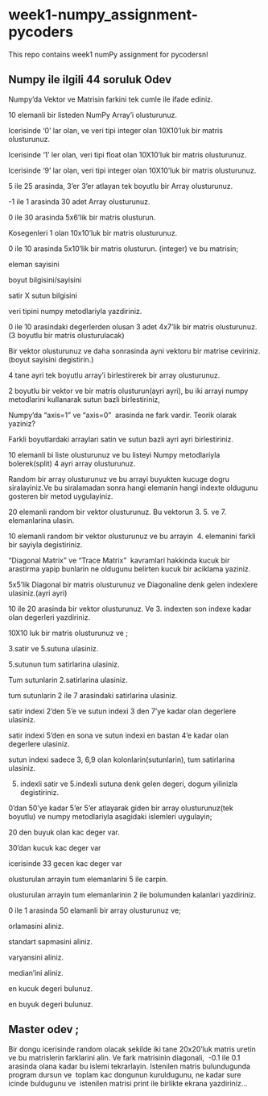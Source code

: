 # week1-numpy_assignment-pycoders
This repo contains week1 numPy assignment for pycodersnl


## Numpy ile ilgili 44 soruluk Odev

Numpy’da Vektor ve Matrisin farkini tek cumle ile ifade ediniz.
  
10 elemanli bir listeden NumPy Array’i olusturunuz.
  
Icerisinde ‘0’ lar olan, ve veri tipi integer olan 10X10’luk bir matris olusturunuz.
  
Icerisinde ‘1’ ler olan, veri tipi float olan 10X10’luk bir matris olusturunuz.
  
Icerisinde ‘9’ lar olan, veri tipi integer olan 10X10’luk bir matris olusturunuz.

5 ile 25 arasinda, 3’er 3’er atlayan tek boyutlu bir Array olusturunuz.

-1 ile 1 arasinda 30 adet Array olusturunuz.

0 ile 30 arasinda 5x6’lik bir matris olusturun.

Kosegenleri 1 olan 10x10’luk bir matris olusturunuz. 

0 ile 10 arasinda 5x10’lik bir matris olusturun. (integer) ve bu matrisin;

eleman sayisini

boyut bilgisini/sayisini
	
satir X sutun bilgisini

veri tipini numpy metodlariyla yazdiriniz.

0 ile 10 arasindaki degerlerden olusan 3 adet 4x7’lik bir matris olusturunuz. (3 boyutlu bir matris olusturulacak) 

Bir vektor olusturunuz ve daha sonrasinda ayni vektoru bir matrise ceviriniz. (boyut sayisini degistirin.)

4 tane ayri tek boyutlu array’i birlestirerek bir array olusturunuz.

2 boyutlu bir vektor ve bir matris olusturun(ayri ayri), bu iki arrayi numpy metodlarini kullanarak sutun bazli birlestiriniz,

Numpy’da “axis=1” ve “axis=0”  arasinda ne fark vardir. Teorik olarak yaziniz?  

Farkli boyutlardaki arraylari satin ve sutun bazli ayri ayri birlestiriniz.

10 elemanli bi liste olusturunuz ve bu listeyi Numpy metodlariyla bolerek(split) 4 ayri array olusturunuz.

Random bir array olusturunuz ve bu arrayi buyukten kucuge dogru siralayiniz.Ve bu siralamadan sonra hangi elemanin hangi indexte oldugunu gosteren bir metod uygulayiniz.

20 elemanli random bir vektor olusturunuz. Bu vektorun 3. 5. ve 7. elemanlarina ulasin.

10 elemanli random bir vektor olusturunuz ve bu arrayin  4. elemanini farkli bir sayiyla degistiriniz.

“Diagonal Matrix” ve “Trace Matrix”  kavramlari hakkinda kucuk bir arastirma yapip bunlarin ne oldugunu belirten kucuk bir aciklama yaziniz.

5x5’lik Diagonal bir matris olusturunuz ve Diagonaline denk gelen indexlere ulasiniz.(ayri ayri)

10 ile 20 arasinda bir vektor olusturunuz. Ve 3. indexten son indexe kadar olan degerleri yazdiriniz.

10X10 luk bir matris olusturunuz ve ;

3.satir ve 5.sutuna ulasiniz.

5.sutunun tum satirlarina ulasiniz.

Tum sutunlarin 2.satirlarina ulasiniz.

tum sutunlarin 2 ile 7 arasindaki satirlarina ulasiniz.

satir indexi 2’den 5’e ve sutun indexi 3 den 7’ye kadar olan degerlere ulasiniz.

satir indexi 5’den en sona ve sutun indexi en bastan 4’e kadar olan degerlere ulasiniz.

sutun indexi sadece 3, 6,9 olan kolonlarin(sutunlarin), tum satirlarina ulasiniz.

5. indexli satir ve 5.indexli sutuna denk gelen degeri, dogum yilinizla degistiriniz. 
	
0’dan 50’ye kadar 5’er 5’er atlayarak giden bir array olusturunuz(tek boyutlu) ve numpy metodlariyla asagidaki islemleri uygulayin;

20 den buyuk olan kac deger var.

30’dan kucuk kac deger var

icerisinde 33 gecen kac deger var

olusturulan arrayin tum elemanlarini 5 ile carpin.

olusturulan arrayin tum elemanlarinin 2 ile bolumunden kalanlari yazdiriniz.
	
0 ile 1 arasinda 50 elamanli bir array olusturunuz ve;

orlamasini aliniz.

standart sapmasini aliniz.

varyansini aliniz.

median’ini aliniz.

en kucuk degeri bulunuz.

en buyuk degeri bulunuz.


## Master odev ; 
Bir dongu icerisinde random olacak sekilde iki tane 20x20’luk matris uretin ve bu matrislerin farklarini alin.
Ve fark matrisinin diagonali,  -0.1 ile 0.1  arasinda olana kadar bu islemi tekrarlayin.
Istenilen matris bulundugunda program dursun ve  toplam kac dongunun kuruldugunu,  ne kadar sure icinde buldugunu ve  istenilen  matrisi  print ile birlikte ekrana yazdiriniz...

 
